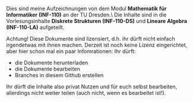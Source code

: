 Dies sind meine Aufzeichnungen von dem Modul **Mathematik für Informatiker (INF-110)** an der TU Dresden.\\
Die Inhalte sind in die Vorlesungsinhalte **Diskrete Strukturen (INF-110-DS)** und **Lineare Algebra (INF-110-LA)** aufgeteilt.

Achtung! Diese Dokumente sind lizensiert, d.h. ihr dürft nicht einfach irgendetwas mit ihnen machen. Derzeit ist noch keine Lizenz eingerichtet, aber hier schon mal ein paar Infomrationen:
Ihr dürft:
-  die Dokumente herunterladen
-  die Dokumente bearbeiten
-  Branches in diesem Github erstellen

Ihr dürft die Inhalte also privat Nutzen und für euch selbst bearbeiten, allerdings nicht weiter teilen (auch nicht, wenn es bearbeitet ist!).
